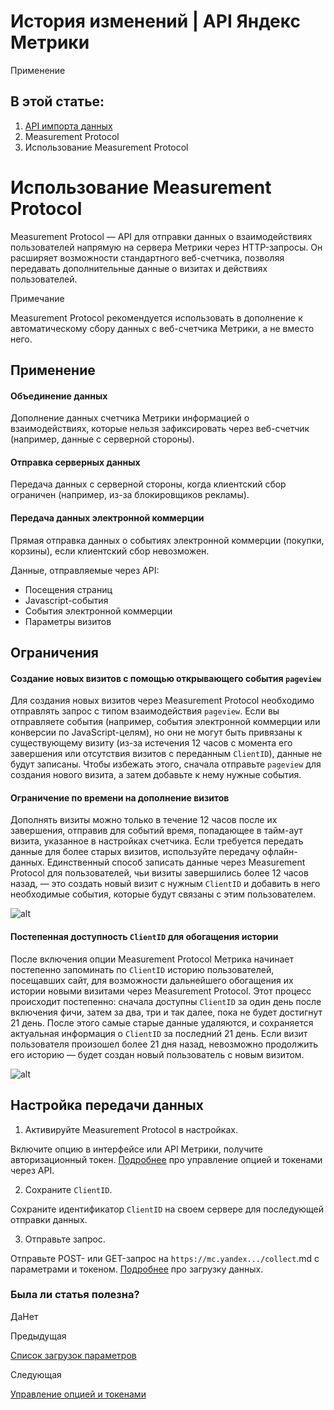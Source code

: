 # История изменений | API Яндекс Метрики

Применение

## В этой статье:

  1. [API импорта данных](index.md)
  2. Measurement Protocol
  3. Использование Measurement Protocol

# Использование Measurement Protocol

Measurement Protocol — API для отправки данных о взаимодействиях пользователей напрямую на сервера Метрики через HTTP-запросы. Он расширяет возможности стандартного веб-счетчика, позволяя передавать дополнительные данные о визитах и действиях пользователей.

Примечание

Measurement Protocol рекомендуется использовать в дополнение к автоматическому сбору данных с веб-счетчика Метрики, а не вместо него.

## [](ru/data-import/measurement-about#use)Применение

#### [](ru/data-import/measurement-about#obuedinenie-dannyh)Объединение данных

Дополнение данных счетчика Метрики информацией о взаимодействиях, которые нельзя зафиксировать через веб-счетчик (например, данные с серверной стороны).

#### [](ru/data-import/measurement-about#otpravka-servernyh-dannyh)Отправка серверных данных

Передача данных с серверной стороны, когда клиентский сбор ограничен (например, из-за блокировщиков рекламы).

#### [](ru/data-import/measurement-about#peredacha-dannyh-elektronnoj-kommercii)Передача данных электронной коммерции

Прямая отправка данных о событиях электронной коммерции (покупки, корзины), если клиентский сбор невозможен.

Данные, отправляемые через API:

  * Посещения страниц
  * Javascript-события
  * События электронной коммерции
  * Параметры визитов

## [](ru/data-import/measurement-about#restrictions)Ограничения

#### [](ru/data-import/measurement-about#sozdanie-novyh-vizitov-c-pomoshyu-otkryvayushego-sobytiya)Создание новых визитов c помощью открывающего события `pageview`

Для создания новых визитов через Measurement Protocol необходимо отправлять запрос с типом взаимодействия `pageview`. Если вы отправляете события (например, события электронной коммерции или конверсии по JavaScript-целям), но они не могут быть привязаны к существующему визиту (из-за истечения 12 часов с момента его завершения или отсутствия визитов с переданным `ClientID`), данные не будут записаны. Чтобы избежать этого, сначала отправьте `pageview` для создания нового визита, а затем добавьте к нему нужные события.

#### [](ru/data-import/measurement-about#ogranichenie-po-vremeni-na-dopolnenie-vizitov)Ограничение по времени на дополнение визитов

Дополнять визиты можно только в течение 12 часов после их завершения, отправив для событий время, попадающее в тайм-аут визита, указанное в настройках счетчика. Если требуется передать данные для более старых визитов, используйте передачу офлайн-данных. Единственный способ записать данные через Measurement Protocol для пользователей, чьи визиты завершились более 12 часов назад, — это создать новый визит с нужным `ClientID` и добавить в него необходимые события, которые будут связаны с этим пользователем.

![alt](docs-assets/dev-metrika/rev/r16873860/_images/graph1-ru.png)

#### [](ru/data-import/measurement-about#dlya-obogasheniya-istorii)Постепенная доступность `ClientID` для обогащения истории

После включения опции Measurement Protocol Метрика начинает постепенно запоминать по `ClientID` историю пользователей, посещавших сайт, для возможности дальнейшего обогащения их истории новыми визитами через Measurement Protocol. Этот процесс происходит постепенно: сначала доступны `ClientID` за один день после включения фичи, затем за два, три и так далее, пока не будет достигнут 21 день. После этого самые старые данные удаляются, и сохраняется актуальная информация о `ClientID` за последний 21 день. Если визит пользователя произошел более 21 дня назад, невозможно продолжить его историю — будет создан новый пользователь с новым визитом.

![alt](docs-assets/dev-metrika/rev/r16873860/_images/graph2-ru.png)

## [](ru/data-import/measurement-about#config)Настройка передачи данных

  1. Активируйте Measurement Protocol в настройках.

Включите опцию в интерфейсе или API Метрики, получите авторизационный токен. [Подробнее](manage-protocol.md) про управление опцией и токенами через API.

  2. Сохраните `ClientID`.

Сохраните идентификатор `ClientID` на своем сервере для последующей отправки данных.

  3. Отправьте запрос.

Отправьте POST- или GET-запрос на `https://mc.yandex.../collect`.md с параметрами и токеном. [Подробнее](measurement-upload.md) про загрузку данных.

### Была ли статья полезна?

ДаНет

Предыдущая

[Список загрузок параметров](../management/openapi/user_params/findall.md)

Следующая

[Управление опцией и токенами](manage-protocol.md)